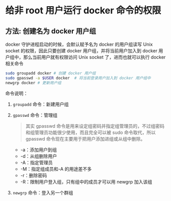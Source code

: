 # 给非 root 用户运行 docker 命令的权限

## 方法: 创建名为 docker 用户组

docker 守护进程启动的时候，会默认赋予名为 docker 的用户组读写 Unix socket 的权限，因此只要创建 docker 用户组，并将当前用户加入到 docker 用户组中，那么当前用户就有权限访问 Unix socket 了，进而也就可以执行 docker 相关命令

```bash
sudo groupadd docker # 创建 docker 用户组
sudo gpasswd -a $USER docker  # 将当前登录用户加入到 docker 用户组中
newgrp docker # 更新用户组
```

命令说明：

1. `groupadd` 命令：新建用户组

2. `gpasswd` 命令：管理组

   > 其实 gpasswd 命令是用来设定组密码并指定组管理员的，不过组密码和组管理员功能很少使用，而且完全可以被 sudo 命令取代，所以 gpasswd  命令现在主要用于把用户添加进组或从组中删除。

   - -a：添加用户到组
   - -d：从组删除用户
   - -A：指定管理员
   - -M：指定组成员和-A 的用途差不多
   - -r：删除密码
   - -R：限制用户登入组，只有组中的成员才可以用 newgrp 加入该组

3. `newgrp` 命令：登入另一个群组
